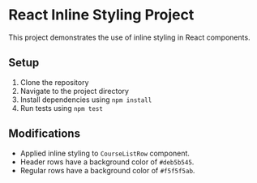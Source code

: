# React Inline Styling Project

This project demonstrates the use of inline styling in React components.

## Setup

1. Clone the repository
2. Navigate to the project directory
3. Install dependencies using `npm install`
4. Run tests using `npm test`

## Modifications

- Applied inline styling to `CourseListRow` component.
- Header rows have a background color of `#deb5b545`.
- Regular rows have a background color of `#f5f5f5ab`.

